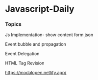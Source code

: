# Javascript-Daily
### Topics
<p>Js Implementation- show content form json </p>
<p>Event bubble and propagation</p>
<p>Event Delegation</p>
<p>HTML Tag Revision</p>

https://modalopen.netlify.app/
